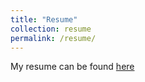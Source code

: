 ```yaml
---
title: "Resume"
collection: resume
permalink: /resume/
---
```


My resume can be found [here](https://jerodriguezs.github.io/files/resume_julio_rodriguez.pdf)
